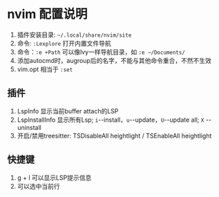 # nvim 配置说明

 1. 插件安装目录: `~/.local/share/nvim/site`
 2. 命令: `:Lexplore` 打开内置文件导航
 3. 命令：`:e +Path` 可以像lvy一样导航目录，如 `:e ~/Documents/`
 4. 添加autocmd时，augroup后的名字，不能与其他命令重合，不然不生效
 5. vim.opt 相当于 `:set`

## 插件
 1. LspInfo 显示当前buffer attach的LSP
 2. LspInstallInfo 显示所有Lsp; `i`--install，`u`--update，`U`--update all; `X` -- uninstall 
 3. 开启/禁用treesitter: TSDisableAll heightlight / TSEnableAll heightlight

## 快捷键
 1. g + l 可以显示LSP提示信息
 2. <S-v> 可以选中当前行

